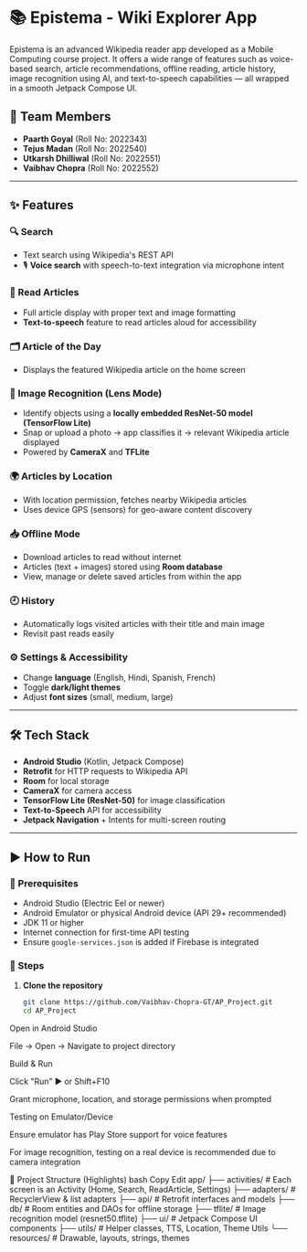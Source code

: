 # 📚 Epistema - Wiki Explorer App

Epistema is an advanced Wikipedia reader app developed as a Mobile Computing course project. It offers a wide range of features such as voice-based search, article recommendations, offline reading, article history, image recognition using AI, and text-to-speech capabilities — all wrapped in a smooth Jetpack Compose UI.

## 👥 Team Members

- **Paarth Goyal** (Roll No: 2022343)  
- **Tejus Madan** (Roll No: 2022540)  
- **Utkarsh Dhilliwal** (Roll No: 2022551)  
- **Vaibhav Chopra** (Roll No: 2022552)

---

## ✨ Features

### 🔍 Search
- Text search using Wikipedia's REST API
- 🎙️ **Voice search** with speech-to-text integration via microphone intent

### 📰 Read Articles
- Full article display with proper text and image formatting
- **Text-to-speech** feature to read articles aloud for accessibility

### 🗂️ Article of the Day
- Displays the featured Wikipedia article on the home screen

### 🧠 Image Recognition (Lens Mode)
- Identify objects using a **locally embedded ResNet-50 model (TensorFlow Lite)**
- Snap or upload a photo → app classifies it → relevant Wikipedia article displayed
- Powered by **CameraX** and **TFLite**

### 🌍 Articles by Location
- With location permission, fetches nearby Wikipedia articles
- Uses device GPS (sensors) for geo-aware content discovery

### 📥 Offline Mode
- Download articles to read without internet
- Articles (text + images) stored using **Room database**
- View, manage or delete saved articles from within the app

### 🕘 History
- Automatically logs visited articles with their title and main image
- Revisit past reads easily

### ⚙️ Settings & Accessibility
- Change **language** (English, Hindi, Spanish, French)
- Toggle **dark/light themes**
- Adjust **font sizes** (small, medium, large)

---

## 🛠️ Tech Stack

- **Android Studio** (Kotlin, Jetpack Compose)
- **Retrofit** for HTTP requests to Wikipedia API
- **Room** for local storage
- **CameraX** for camera access
- **TensorFlow Lite (ResNet-50)** for image classification
- **Text-to-Speech** API for accessibility
- **Jetpack Navigation** + Intents for multi-screen routing

---

## ▶️ How to Run

### 📌 Prerequisites

- Android Studio (Electric Eel or newer)
- Android Emulator or physical Android device (API 29+ recommended)
- JDK 11 or higher
- Internet connection for first-time API testing
- Ensure `google-services.json` is added if Firebase is integrated

### 🚀 Steps

1. **Clone the repository**
   ```bash
   git clone https://github.com/Vaibhav-Chopra-GT/AP_Project.git
   cd AP_Project
Open in Android Studio

File → Open → Navigate to project directory

Build & Run

Click "Run" ▶️ or Shift+F10

Grant microphone, location, and storage permissions when prompted

Testing on Emulator/Device

Ensure emulator has Play Store support for voice features

For image recognition, testing on a real device is recommended due to camera integration

📂 Project Structure (Highlights)
bash
Copy
Edit
app/
├── activities/         # Each screen is an Activity (Home, Search, ReadArticle, Settings)
├── adapters/           # RecyclerView & list adapters
├── api/                # Retrofit interfaces and models
├── db/                 # Room entities and DAOs for offline storage
├── tflite/             # Image recognition model (resnet50.tflite)
├── ui/                 # Jetpack Compose UI components
├── utils/              # Helper classes, TTS, Location, Theme Utils
└── resources/          # Drawable, layouts, strings, themes
